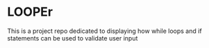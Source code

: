 # LOOPEr
This is a project repo dedicated to displaying how while loops and if statements can be used to validate user input
